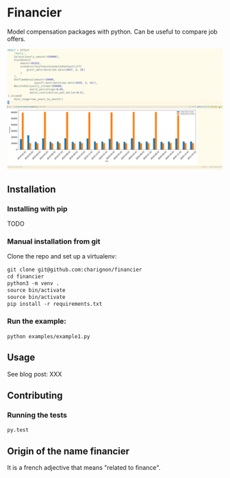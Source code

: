 # Financier

Model compensation packages with python. Can be useful to compare job offers.

![](./financier.png)

## Installation

### Installing with pip
TODO

### Manual installation from git

Clone the repo and set up a virtualenv:
```shell
git clone git@github.com:charignon/financier
cd financier
python3 -m venv .
source bin/activate
source bin/activate
pip install -r requirements.txt
```

### Run the example:

```shell
python examples/example1.py
```
## Usage

See blog post: XXX

## Contributing
### Running the tests

```shell
py.test
```
## Origin of the name financier

It is a french adjective that means "related to finance".
